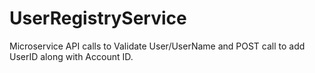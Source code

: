 # UserRegistryService
Microservice API calls to Validate User/UserName and POST call to add UserID along with Account ID.
